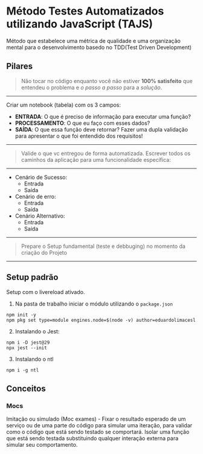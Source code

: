 # Método Testes Automatizados utilizando JavaScript (TAJS)

Método que estabelece uma métrica de qualidade e uma organização mental para o desenvolvimento basedo no TDD(Test Driven Development)

## Pilares
> Não tocar no código enquanto você não estiver **100% satisfeito** que entendeu o problema e *o passo a passo* para a *solução*.
---
Criar um notebook (tabela) com os 3 campos:
- **ENTRADA**: O que é preciso de informação para executar uma função?
- **PROCESSAMENTO**: O que eu faço com esses dados?
- **SAÍDA**: O que essa função deve retornar?
Fazer uma dupla validação para apresentar o que foi entendido dos requisitos!
---
> Valide o que vc entregou de forma automatizada. Escrever todos os caminhos da aplicação para uma funcionalidade específica:
---
- Cenário de Sucesso:
  - Entrada
  - Saída
- Cenário de erro:
  - Entrada
  - Saída
- Cenário Alternativo:
  - Entrada
  - Saída
---
> Prepare o Setup fundamental (teste e debbuging) no momento da criação do Projeto
---

## Setup padrão
Setup com o livereload ativado.

1. Na pasta de trabalho iniciar o módulo utilizando o `package.json`
```shell
npm init -y
npm pkg set type=module engines.node=$(node -v) author=eduardolimacesl  
```

2. Instalando o Jest:
```shell
npm i -D jest@29
npx jest --init
```
3. Instalando o ntl
```shell
npm i -g ntl
```
## Conceitos
### Mocs
Imitação ou simulado (Moc exames) - Fixar o resultado esperado de um serviço ou de uma parte do código para simular uma iteração, para validar como o código que está sendo testado se comportará. Isolar uma função que está sendo testada substituindo qualquer interação externa para simular seu comportamento.


### 

